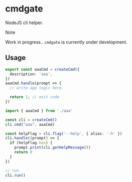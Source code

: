 # cmdgate
NodeJS cli helper.

> [!Note]
> Work in progress.. `cmdgate` is currently under development.

## Usage
```ts
export const aaaCmd = createCmd({
  description: 'aaa',
})
aaaCmd.handle(prompt => {
  // write app logic here.

  return 1; // exit code
})
```

```ts
import { aaaCmd } from './aaa'

const cli = createCmd()
cli.cmd("aaa", aaaCmd)

const helpFlag = cli.flag('--help', { alias: '-h' })
cli.handle((prompt) => {
  if (helpFlag.has) {
    prompt.print(cli.getHelpMessage())
    return 0
  }
})

// run
cli.run()
```
